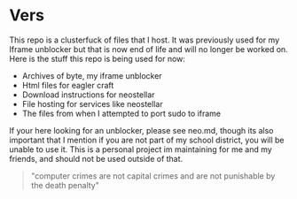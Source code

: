 # Vers

This repo is a clusterfuck of files that I host. It was previously used for my Iframe unblocker but that is now end of life and will no longer be worked on.
Here is the stuff this repo is being used for now:
- Archives of byte, my iframe unblocker
- Html files for eagler craft
- Download instructions for neostellar
- File hosting for services like neostellar
- The files from when I attempted to port sudo to iframe

If your here looking for an unblocker, please see neo.md, though its also important that I mention if you are not part of my school district, you will be unable to use it. This is a personal project im maintaining for me and my friends, and should not be used outside of that.

> "computer crimes are not capital crimes and are not punishable by the death penalty"
